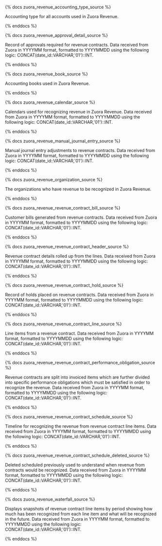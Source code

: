 {% docs zuora_revenue_accounting_type_source %}

Accounting type for all accounts used in Zuora Revenue.

{% enddocs %}

{% docs zuora_revenue_approval_detail_source %}

Record of approvals required for revenue contracts. Data received from Zuora in YYYYMM format, formatted to YYYYMMDD using the following logic: CONCAT(date_id::VARCHAR,'01')::INT.


{% enddocs %}

{% docs zuora_revenue_book_source %}

Accounting books used in Zuora Revenue.

{% enddocs %}

{% docs zuora_revenue_calendar_source %}

Calendars used for recognizing revenue in Zuora Revenue. Data received from Zuora in YYYYMM format, formatted to YYYYMMDD using the following logic: CONCAT(date_id::VARCHAR,'01')::INT.

{% enddocs %}

{% docs zuora_revenue_manual_journal_entry_source %}

Manual journal entry adjustments to revenue contracts. Data received from Zuora in YYYYMM format, formatted to YYYYMMDD using the following logic: CONCAT(date_id::VARCHAR,'01')::INT.

{% enddocs %}

{% docs zuora_revenue_organization_source %}

The organizations who have revenue to be recognized in Zuora Revenue.

{% enddocs %}

{% docs zuora_revenue_revenue_contract_bill_source %}

Customer bills generated from revenue contracts. Data received from Zuora in YYYYMM format, formatted to YYYYMMDD using the following logic: CONCAT(date_id::VARCHAR,'01')::INT.

{% enddocs %}

{% docs zuora_revenue_revenue_contract_header_source %}

Revenue contract details rolled up from the lines. Data received from Zuora in YYYYMM format, formatted to YYYYMMDD using the following logic: CONCAT(date_id::VARCHAR,'01')::INT.

{% enddocs %}

{% docs zuora_revenue_revenue_contract_hold_source %}

Record of holds placed on revenue contracts. Data received from Zuora in YYYYMM format, formatted to YYYYMMDD using the following logic: CONCAT(date_id::VARCHAR,'01')::INT.

{% enddocs %}

{% docs zuora_revenue_revenue_contract_line_source %}

Line items from a revenue contract. Data received from Zuora in YYYYMM format, formatted to YYYYMMDD using the following logic: CONCAT(date_id::VARCHAR,'01')::INT.

{% enddocs %}

{% docs zuora_revenue_revenue_contract_performance_obligation_source %}

Revenue contracts are split into invoiced items which are further divided into specific performance obligations which must be satisfied in order to recognize the revenue. Data received from Zuora in YYYYMM format, formatted to YYYYMMDD using the following logic: CONCAT(date_id::VARCHAR,'01')::INT.

{% enddocs %}

{% docs zuora_revenue_revenue_contract_schedule_source %}

Timeline for recognizing the revenue from revenue contract line items. Data received from Zuora in YYYYMM format, formatted to YYYYMMDD using the following logic: CONCAT(date_id::VARCHAR,'01')::INT.

{% enddocs %}

{% docs zuora_revenue_revenue_contract_schedule_deleted_source %}

Deleted scheduled previously used to understand when revenue from contracts would be recognized. Data received from Zuora in YYYYMM format, formatted to YYYYMMDD using the following logic: CONCAT(date_id::VARCHAR,'01')::INT.

{% enddocs %}

{% docs zuora_revenue_waterfall_source %}

Displays snapshots of revenue contract line items by period showing how much has been recognized from each line item and what will be recognized in the future. Data received from Zuora in YYYYMM format, formatted to YYYYMMDD using the following logic: CONCAT(date_id::VARCHAR,'01')::INT.

{% enddocs %}
